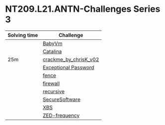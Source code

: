 # NT209.L21.ANTN-Challenges Series 3

| Solving time | Challenge |
|---|---|
|  | [BabyVm](https://github.com/datthinh1801/NT209.L21.ANTN-Challenges/tree/main/Series%203/BabyVm) |
|  | [Catalina](https://github.com/datthinh1801/NT209.L21.ANTN-Challenges/tree/main/Series%203/Catalina) |
| 25m | [crackme_by_chrisK_v02](https://github.com/datthinh1801/NT209.L21.ANTN-Challenges/tree/main/Series%203/crackme_by_chrisK_v02) |
|  | [Exceptional Password](https://github.com/datthinh1801/NT209.L21.ANTN-Challenges/tree/main/Series%203/Exceptional%20Password) |
|  | [fence](https://github.com/datthinh1801/NT209.L21.ANTN-Challenges/tree/main/Series%203/fence) |
|  | [firewall](https://github.com/datthinh1801/NT209.L21.ANTN-Challenges/tree/main/Series%203/firewall) |
|  | [recursive](https://github.com/datthinh1801/NT209.L21.ANTN-Challenges/tree/main/Series%203/recursive) |
| | [SecureSoftware](https://github.com/datthinh1801/NT209.L21.ANTN-Challenges/tree/main/Series%203/SecureSoftware) |
|  | [XBS](https://github.com/datthinh1801/NT209.L21.ANTN-Challenges/tree/main/Series%203/XBS) |
| | [ZED-frequency](https://github.com/datthinh1801/NT209.L21.ANTN-Challenges/tree/main/Series%203/ZED-frequency) |

